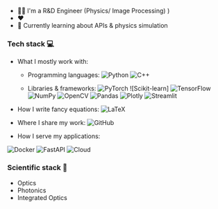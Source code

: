 

- 👨‍🦱 I'm a R&D Engineer (Physics/ Image Processing) )
- :heart: 
- 🌱 Currently learning about APIs & physics simulation

</details>

### Tech stack 💻

- What I mostly work with:
   - Programming languages: ![Python](https://img.shields.io/badge/-Python-3776AB?style=flat-square&logo=Python&logoColor=white)
![C++](https://img.shields.io/badge/-C%2B%2B-00599C?style=flat-square&logo=C%2B%2B&logoColor=white)

    - Libraries & frameworks: 
![PyTorch](https://img.shields.io/badge/-PyTorch-EE4C2C?style=flat-square&logo=PyTorch&logoColor=white)
![Scikit-learn]
![TensorFlow](https://img.shields.io/badge/-TensorFlow-FF6F00?style=flat-square&logo=TensorFlow&logoColor=white)
![NumPy](https://img.shields.io/badge/-NumPy-013243?style=flat-square&logo=NumPy&logoColor=white)
![OpenCV](https://img.shields.io/badge/-OpenCV-5C3EE8?style=flat-square&logo=OpenCV&logoColor=white)
![Pandas](https://img.shields.io/badge/-pandas-150458?style=flat-square&logo=pandas&logoColor=white)
![Plotly](https://img.shields.io/badge/-Plotly-3F4F75?style=flat-square&logo=Plotly&logoColor=white)
![Streamlit](https://img.shields.io/badge/-Streamlit-FF4B4B?style=flat-square&logo=Streamlit&logoColor=white)

- How I write fancy equations: ![LaTeX](https://img.shields.io/badge/-LaTeX-008080?style=flat-square&logo=LaTeX&logoColor=white)

- Where I share my work: ![GitHub](https://img.shields.io/badge/-GitHub-181717?style=flat-square&logo=github)

- How I serve my applications: 

![Docker](https://img.shields.io/badge/Container-Docker-2496ED?style=flat-square&logo=Docker&logoColor=white) 
![FastAPI](https://img.shields.io/badge/Web-FastAPI-009688?style=flat-square&logo=fastapi&logoColor=white) 
![Cloud](https://img.shields.io/badge/Cloud-AWS-FF9900?style=flat-square&logo=amazon-aws&logoColor=white) 

### Scientific stack 🚀

- Optics
- Photonics
- Integrated Optics
